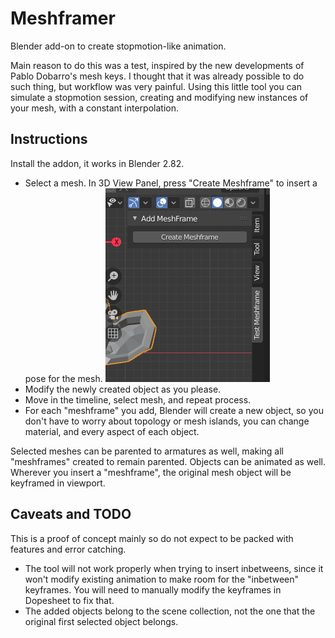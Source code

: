 # Meshframer
Blender add-on to create stopmotion-like animation.

Main reason to do this was a test, inspired by the new developments of Pablo Dobarro's mesh keys. I thought that it was already possible to do such thing, but workflow was very painful. Using this little tool you can simulate a stopmotion session, creating and modifying new instances of your mesh, with a constant interpolation.

## Instructions
Install the addon, it works in Blender 2.82. 
* Select a mesh. In 3D View Panel, press "Create Meshframe" to insert a pose for the mesh.
![imagen de GUI](imagenes/ss-01.png)
* Modify the newly created object as you please.
* Move in the timeline, select mesh, and repeat process.
* For each "meshframe" you add, Blender will create a new object, so you don't have to worry about topology or mesh islands, you can change material, and every aspect of each object.

Selected meshes can be parented to armatures as well, making all "meshframes" created to remain parented. Objects can be animated as well. Wherever you insert a "meshframe", the original mesh object will be keyframed in viewport.

## Caveats and TODO
This is a proof of concept mainly so do not expect to be packed with features and error catching. 

* The tool will not work properly when trying to insert inbetweens, since it won't modify existing animation to make room for the "inbetween" keyframes. You will need to manually modify the keyframes in Dopesheet to fix that.
* The added objects belong to the scene collection, not the one that the original first selected object belongs.
